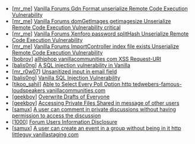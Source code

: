 * [[mr_me](https://hackerone.com/mr_me)] [Vanilla Forums Gdn Format unserialize  Remote Code Execution Vulnerability](https://hackerone.com/reports/407552)
* [[mr_me](https://hackerone.com/mr_me)] [Vanilla Forums domGetImages getimagesize Unserialize Remote Code Execution Vulnerability critical ](https://hackerone.com/reports/410882)
* [[mr_me](https://hackerone.com/mr_me)] [Vanilla Forums Xenforo password splitHash Unserialize Remote Code Execution Vulnerability](https://hackerone.com/reports/410212)
* [[mr_me](https://hackerone.com/mr_me)] [Vanilla Forums ImportController index file exists Unserialize Remote Code Execution Vulnerability](https://hackerone.com/reports/410237)
* [[bobrov](https://hackerone.com/bobrov)] [ allhiphop vanillacommunities com XSS Request-URI](https://hackerone.com/reports/386112)
* [[balis0ng](https://hackerone.com/balis0ng)] [A SQL injection vulnerability in Vanilla](https://hackerone.com/reports/358570)
* [[mr_r0w07](https://hackerone.com/mr_r0w07)] [Unsanitized input in email field](https://hackerone.com/reports/361957)
* [[balis0ng](https://hackerone.com/balis0ng)] [Vanilla SQL Injection Vulnerability](https://hackerone.com/reports/353784)
* [[tikoo_sahil](https://hackerone.com/tikoo_sahil)] [Able to Select Every Poll Option http  tedwebers-famous-loudspeakers vanillacommunities com ](https://hackerone.com/reports/326434)
* [[geekboy](https://hackerone.com/geekboy)] [Overwrite Drafts of Everyone ](https://hackerone.com/reports/258201)
* [[geekboy](https://hackerone.com/geekboy)] [Accessing Private Files Shared in message of other users](https://hackerone.com/reports/258260)
* [[samux](https://hackerone.com/samux)] [A user can comment in private discussions without having permission to access the discussion](https://hackerone.com/reports/321725)
* [[1000](https://hackerone.com/1000)] [Forum Users Information Disclosure](https://hackerone.com/reports/321249)
* [[samux](https://hackerone.com/samux)] [A user can create an event in a group without being in it http  littleguy vanillastaging com ](https://hackerone.com/reports/321410)
